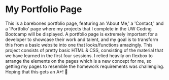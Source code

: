 # My Portfolio Page
This is a barebones portfolio page, featuring an 'About Me,' a 'Contact,' and a 'Portfolio' page where my projects that I complete in the UW Coding Bootcamp will be displayed. A portfolio page is extremely important for a developer to showcase their work and talent, and my goal is to transform this from a basic website into one that looks/functions amazingly.  This project consists of pretty basic HTML & CSS, consisting of the material that we have learned in the first four sessions. I relied heavily on flexbox to arrange the elements on the pages which is a new concept for me, so getting my pages to resemble the homework requirements was challenging. Hoping that this gets an A+! :100:
